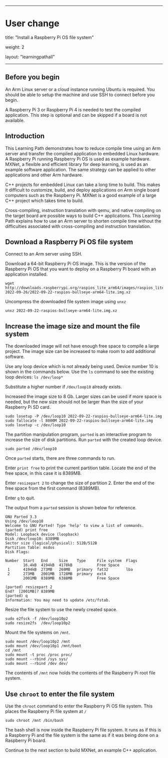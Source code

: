  ---
# User change
title: "Install a Raspberry Pi OS file system"

weight: 2

layout: "learningpathall"

---

## Before you begin

An Arm Linux server or a cloud instance running Ubuntu is required. You should be able to setup the machine and use SSH to connect before you begin. 

A Raspberry Pi 3 or Raspberry Pi 4 is needed to test the compiled application. This step is optional and can be skipped if a board is not available. 

## Introduction 

This Learning Path demonstrates how to reduce compile time using an Arm server and transfer the compiled application to embedded Linux hardware. A Raspberry Pi running Raspberry Pi OS is used as example hardware. MXNet, a flexible and efficient library for deep learning, is used as an example software application. The same strategy can be applied to other applications and other Arm hardware. 

C++ projects for embedded Linux can take a long time to build. This makes it difficult to customize, build, and deploy applications on Arm single board computers such as the Raspberry Pi. MXNet is a good example of a large C++ project which takes time to build. 

Cross-compiling, instruction translation with qemu, and native compiling on the target board are possible ways to build C++ applications. This Learning Path explains how to use an Arm server to shorten compile time without the difficulties associated with cross-compiling and instruction translation. 

## Download a Raspberry Pi OS file system 

Connect to an Arm server using SSH.

Download a 64-bit Raspberry Pi OS image. This is the version of the Raspberry Pi OS that you want to deploy on a Raspberry Pi board with an application installed. 

```console
wget http://downloads.raspberrypi.org/raspios_lite_arm64/images/raspios_lite_arm64-2022-09-26/2022-09-22-raspios-bullseye-arm64-lite.img.xz
```

Uncompress the downloaded file system image using `unxz`

```console
unxz 2022-09-22-raspios-bullseye-arm64-lite.img.xz
```

## Increase the image size and mount the file system

The downloaded image will not have enough free space to compile a large project. The image size can be increased to make room to add additional software. 

Use any loop device which is not already being used. Device number 10 is shown in the commands below. Use the `ls` command to see the existing loop devices: `ls /dev/loop*` 

Substitute a higher number if `/dev/loop10` already exists. 

Increased the image size to 8 Gb. Larger sizes can be used if more space is needed, but the new size should not be larger than the size of your Raspberry Pi SD card.

```console
sudo losetup -P /dev/loop10 2022-09-22-raspios-bullseye-arm64-lite.img
sudo fallocate -l 8000M 2022-09-22-raspios-bullseye-arm64-lite.img
sudo losetup -c /dev/loop10
```

The partition manipulation program, `parted` is an interactive program to increase the size of disk partitions. Run `parted` with the created loop device. 

```console
sudo parted /dev/loop10
```

Once `parted` starts, there are three commands to run. 

Enter `print free` to print the current partition table. Locate the end of the free space, in this case it is 8389MB. 

Enter `resizepart 2` to change the size of partition 2. Enter the end of the free space from the first command (8389MB). 

Enter `q` to quit.

The output from a `parted` session is shown below for reference.

```output
GNU Parted 3.3
Using /dev/loop10
Welcome to GNU Parted! Type 'help' to view a list of commands.
(parted) print free                                                       
Model: Loopback device (loopback)
Disk /dev/loop10: 8389MB
Sector size (logical/physical): 512B/512B
Partition Table: msdos
Disk Flags: 

Number  Start   End     Size    Type     File system  Flags
        16.4kB  4194kB  4178kB           Free Space
 1      4194kB  273MB   268MB   primary  fat32        lba
 2      273MB   2001MB  1728MB  primary  ext4
        2001MB  8389MB  6388MB           Free Space

(parted) resizepart 2                                                     
End?  [2001MB]? 8389MB                                                    
(parted) q                                                                
Information: You may need to update /etc/fstab.
```

Resize the file system to use the newly created space.

```console
sudo e2fsck -f /dev/loop10p2
sudo resize2fs  /dev/loop10p2
```

Mount the file systems on `/mnt`. 

```console
sudo mount /dev/loop10p2 /mnt
sudo mount /dev/loop10p1 /mnt/boot
cd /mnt
sudo mount -t proc /proc proc/
sudo mount --rbind /sys sys/
sudo mount --rbind /dev dev/
```

The contents of `/mnt` now holds the contents of the Raspberry Pi root file system. 

## Use `chroot` to enter the file system 

Use the `chroot` command to enter the Raspberry Pi OS file system. This places the Raspberry Pi file system at `/` 

```console
sudo chroot /mnt /bin/bash
```

The bash shell is now inside the Raspberry Pi file system. It runs as if this is a Raspberry Pi and the file system is the same as if it was being done on a Raspberry Pi board. 

Continue to the next section to build MXNet, an example C++ application. 

